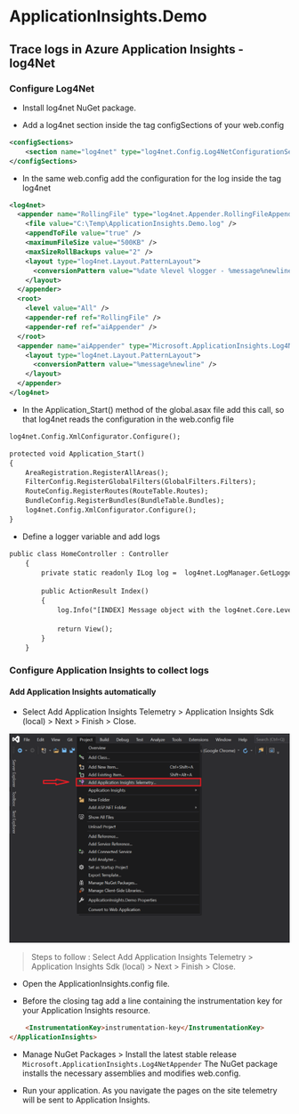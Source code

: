 # ApplicationInsights.Demo

## Trace logs in Azure Application Insights - log4Net

### Configure Log4Net

- Install log4net NuGet package.

- Add a log4net section inside the tag configSections of your web.config

```xml
<configSections>
	<section name="log4net" type="log4net.Config.Log4NetConfigurationSectionHandler, log4net" />
</configSections>
```

- In the same web.config add the configuration for the log inside the tag log4net

```xml
<log4net>
  <appender name="RollingFile" type="log4net.Appender.RollingFileAppender">
    <file value="C:\Temp\ApplicationInsights.Demo.log" />
    <appendToFile value="true" />
    <maximumFileSize value="500KB" />
    <maxSizeRollBackups value="2" />
    <layout type="log4net.Layout.PatternLayout">
      <conversionPattern value="%date %level %logger - %message%newline" />
    </layout>
  </appender>
  <root>
    <level value="All" />
    <appender-ref ref="RollingFile" />
    <appender-ref ref="aiAppender" />
  </root>
  <appender name="aiAppender" type="Microsoft.ApplicationInsights.Log4NetAppender.ApplicationInsightsAppender, Microsoft.ApplicationInsights.Log4NetAppender">
    <layout type="log4net.Layout.PatternLayout">
      <conversionPattern value="%message%newline" />
    </layout>
  </appender>
</log4net>
```

- In the Application_Start() method of the global.asax file add this call, so that log4net reads the configuration in the web.config file

```xml
log4net.Config.XmlConfigurator.Configure();
```

```xml
protected void Application_Start()
{
    AreaRegistration.RegisterAllAreas();
    FilterConfig.RegisterGlobalFilters(GlobalFilters.Filters);
    RouteConfig.RegisterRoutes(RouteTable.Routes);
    BundleConfig.RegisterBundles(BundleTable.Bundles);
    log4net.Config.XmlConfigurator.Configure();
}
```

- Define a logger variable and add logs

```xml
public class HomeController : Controller
    {
        private static readonly ILog log =  log4net.LogManager.GetLogger(System.Reflection.MethodBase.GetCurrentMethod().DeclaringType);
	
        public ActionResult Index()
        {
            log.Info("[INDEX] Message object with the log4net.Core.Level.Info Info");

            return View();
        }
    }
```

### Configure Application Insights to collect logs

#### Add Application Insights automatically

- Select Add Application Insights Telemetry > Application Insights Sdk (local) > Next > Finish > Close.

![](https://raw.githubusercontent.com/Lamghari/ApplicationInsights.Demo/main/ApplicationInsights.Demo/Content/images/appInsightsSteps.png)
> Steps to follow : Select Add Application Insights Telemetry > Application Insights Sdk (local) > Next > Finish > Close.

- Open the ApplicationInsights.config file.

- Before the closing </ApplicationInsights> tag add a line containing the instrumentation key for your Application Insights resource.

```html
	<InstrumentationKey>instrumentation-key</InstrumentationKey>
</ApplicationInsights>
```

- Manage NuGet Packages > Install the latest stable release `Microsoft.ApplicationInsights.Log4NetAppender`
The NuGet package installs the necessary assemblies and modifies web.config.

- Run your application. As you navigate the pages on the site telemetry will be sent to Application Insights.
